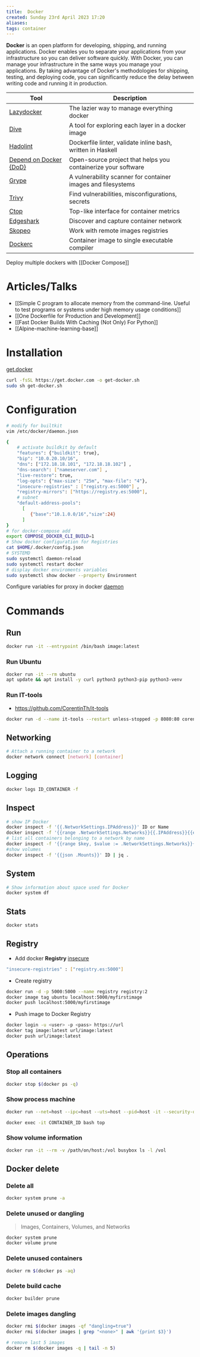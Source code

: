 ```yaml
---
title:  Docker
created: Sunday 23rd April 2023 17:20
aliases: 
tags: container
---
```

**Docker** is an open platform for developing, shipping, and running applications. Docker enables you to separate your applications from your infrastructure so you can deliver software quickly. With Docker, you can manage your infrastructure in the same ways you manage your applications. By taking advantage of Docker's methodologies for shipping, testing, and deploying code, you can significantly reduce the delay between writing code and running it in production.

| Tool                                                                      | Description                                                   |
| ------------------------------------------------------------------------- | ------------------------------------------------------------- |
| [Lazydocker](https://github.com/jesseduffield/lazydocker)                 | The lazier way to manage everything docker                    |
| [Dive](https://github.com/wagoodman/dive)                                 | A tool for exploring each layer in a docker image             |
| [Hadolint](https://github.com/hadolint/hadolint)                          | Dockerfile linter, validate inline bash, written in Haskell   |
| [Depend on Docker {DoD}](https://github.com/datasailors/depend-on-docker) | Open-source project that helps you containerize your software |
| [Grype](https://github.com/anchore/grype)                                 | A vulnerability scanner for container images and filesystems  |
| [Trivy](https://github.com/aquasecurity/trivy)                            | Find vulnerabilities, misconfigurations, secrets              |
| [Ctop](https://github.com/bcicen/ctop)                                    | Top-like interface for container metrics                      |
| [Edgeshark](https://github.com/siemens/edgeshark)                         | Discover and capture container network                        |
| [Skopeo](https://github.com/containers/skopeo)                            | Work with remote images registries                            |
| [Dockerc](https://github.com/NilsIrl/dockerc)                             | Container image to single executable compiler                 |

Deploy multiple dockers with [[Docker Compose]]

# Articles/Talks

- [[Simple C program to allocate memory from the command-line. Useful to test programs or systems under high memory usage conditions]]
- [[One Dockerfile for Production and Development]]
- [[Fast Docker Builds With Caching (Not Only) For Python]]
- [[Alpine-machine-learning-base]]
# Installation

[get.docker](https://get.docker.com/)

```bash
curl -fsSL https://get.docker.com -o get-docker.sh
sudo sh get-docker.sh
```
# Configuration

```bash
# modify for builtkit
vim /etc/docker/daemon.json

{
	# activate buildkit by default
	"features": {"buildkit": true},
    "bip": "10.0.20.10/16",
    "dns": ["172.18.18.101", "172.18.18.102"] ,
    "dns-search": ["nameserver.com"] ,
    "live-restore": true,
    "log-opts": {"max-size": "25m", "max-file": "4"},
    "insecure-registries" : ["registry.es:5000"] ,
    "registry-mirrors": ["https://registry.es:5000"],
    # subnet
    "default-address-pools":
      [
         {"base":"10.1.0.0/16","size":24}
      ]
}
# for docker-compose add
export COMPOSE_DOCKER_CLI_BUILD=1
# Show docker configuration for Registries
cat $HOME/.docker/config.json
# SYSTEMD
sudo systemctl daemon-reload
sudo systemctl restart docker
# display docker enviroments variables
sudo systemctl show docker --property Environment
```

Configure variables for proxy in docker [daemon](https://docs.docker.com/config/daemon/systemd/)
# Commands

## Run

```bash
docker run -it --entrypoint /bin/bash image:latest
```
### Run Ubuntu

```bash
docker run -it --rm ubuntu
apt update && apt install -y curl python3 python3-pip python3-venv
```
### Run IT-tools
- https://github.com/CorentinTh/it-tools

```bash
docker run -d --name it-tools --restart unless-stopped -p 8080:80 corentinth/it-tools:latest
```
## Networking

```bash
# Attach a running container to a network
docker network connect [network] [container]
```
## Logging

```bash
docker logs ID_CONTAINER -f
```

## Inspect

```bash
# show IP Docker
docker inspect -f '{{.NetworkSettings.IPAddress}}' ID or Name
docker inspect -f '{{range .NetworkSettings.Networks}}{{.IPAddress}}{{end}}' ID or Name
# list all containers belonging to a network by name
docker inspect -f '{{range $key, $value := .NetworkSettings.Networks}}{{$key}} {{end}}' ID or Name
#show volumes
docker inspect -f '{{json .Mounts}}' ID | jq .
```

## System 

```bash
# Show information about space used for Docker
docker system df
```
## Stats

```bash
docker stats
```
## Registry

- Add docker **Registry** [insecure](https://docs.docker.com/registry/insecure/)

```bash
"insecure-registries" : ["registry.es:5000"]
```

- Create registry

```bash
docker run -d -p 5000:5000 --name registry registry:2
docker image tag ubuntu localhost:5000/myfirstimage
docker push localhost:5000/myfirstimage
```

- Push image to Docker Registry

```bash
docker login -u <user> -p <pass> https://url
docker tag image:latest url/image:latest
docker push url/image:latest
```
## Operations
### Stop all containers

```bash
docker stop $(docker ps -q)
```
### Show process machine

```bash
docker run --net=host --ipc=host --uts=host --pid=host -it --security-opt=seccomp=unconfined --privileged ubuntu top

docker exec -it CONTAINER_ID bash top
```
### Show volume information

```bash
docker run -it --rm -v /path/on/host:/vol busybox ls -l /vol
```
## Docker delete

### Delete all

```bash
docker system prune -a
```

### Delete unused or dangling

> Images, Containers, Volumes, and Networks

```bash
docker system prune
docker volume prune
```

### Delete unused containers

```bash
docker rm $(docker ps -aq)
```

### Delete build cache

```bash
docker builder prune
```

### Delete images dangling

```bash
docker rmi $(docker images -qf "dangling=true")
docker rmi $(docker images | grep "<none>" | awk '{print $3}')

# remove last 5 images
docker rm $(docker images -q | tail -n 5)
```

